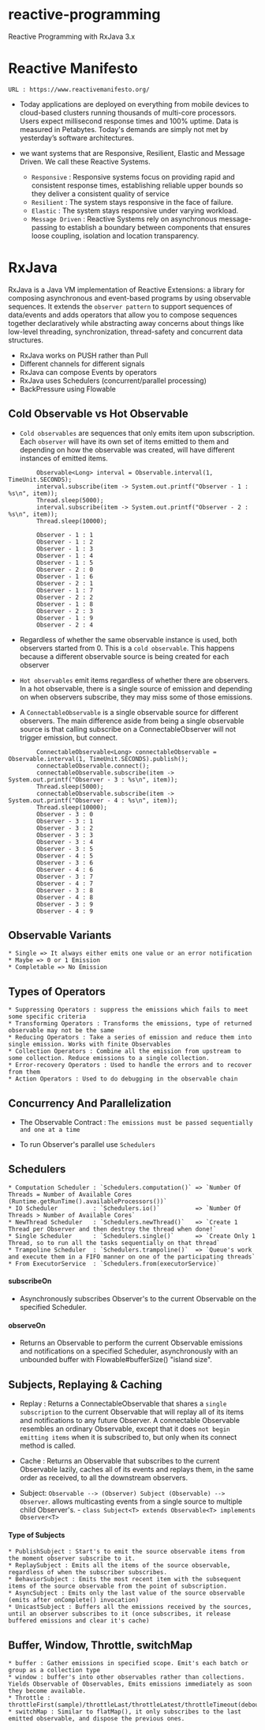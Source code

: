 # reactive-programming
Reactive Programming with RxJava 3.x

# Reactive Manifesto
  `URL : https://www.reactivemanifesto.org/`
  
  * Today applications are deployed on everything from mobile devices to cloud-based clusters running thousands of multi-core processors.
  Users expect millisecond response times and 100% uptime. Data is measured in Petabytes.
  Today's demands are simply not met by yesterday’s software architectures.
  
  * we want systems that are Responsive, Resilient, Elastic and Message Driven. 
  We call these Reactive Systems.
  
    * `Responsive` : Responsive systems focus on providing rapid and consistent response times, establishing reliable upper bounds so they deliver a consistent quality of service
    * `Resilient`  : The system stays responsive in the face of failure.
    * `Elastic`    : The system stays responsive under varying workload.
    * `Message Driven` : Reactive Systems rely on asynchronous message-passing to establish a boundary between components that ensures loose coupling, isolation and location transparency.
    
    
# RxJava
RxJava is a Java VM implementation of Reactive Extensions: a library for composing asynchronous and event-based programs by using observable sequences.
It extends the `observer pattern` to support sequences of data/events and adds operators that allow you to compose sequences together declaratively while abstracting away concerns about things like low-level threading, synchronization, thread-safety and concurrent data structures.

* RxJava works on PUSH rather than Pull
* Different channels for different signals
* RxJava can compose Events by operators
* RxJava uses Schedulers (concurrent/parallel processing)
* BackPressure using Flowable

## Cold Observable vs Hot Observable

*  `Cold observables` are sequences that only emits item upon subscription. Each `observer` will have its own set of items emitted to them and depending on how the observable was created, will have different instances of emitted items.

```
        Observable<Long> interval = Observable.interval(1, TimeUnit.SECONDS);
        interval.subscribe(item -> System.out.printf("Observer - 1 : %s\n", item));
        Thread.sleep(5000);
        interval.subscribe(item -> System.out.printf("Observer - 2 : %s\n", item));
        Thread.sleep(10000);
        
        Observer - 1 : 1
        Observer - 1 : 2
        Observer - 1 : 3
        Observer - 1 : 4
        Observer - 1 : 5
        Observer - 2 : 0
        Observer - 1 : 6
        Observer - 2 : 1
        Observer - 1 : 7
        Observer - 2 : 2
        Observer - 1 : 8
        Observer - 2 : 3
        Observer - 1 : 9
        Observer - 2 : 4
```
* Regardless of whether the same observable instance is used, both observers started from 0. This is a `cold observable`. 
This happens because a different observable source is being created for each observer

* `Hot observables` emit items regardless of whether there are observers. 
In a hot observable, there is a single source of emission and depending on when observers subscribe, 
they may miss some of those emissions.

* A `ConnectableObservable` is a single observable source for different observers. 
The main difference aside from being a single observable source is that calling subscribe on a ConnectableObserver will not trigger emission, but connect.

```
        ConnectableObservable<Long> connectableObservable = Observable.interval(1, TimeUnit.SECONDS).publish();
        connectableObservable.connect();
        connectableObservable.subscribe(item -> System.out.printf("Observer - 3 : %s\n", item));
        Thread.sleep(5000);
        connectableObservable.subscribe(item -> System.out.printf("Observer - 4 : %s\n", item));
        Thread.sleep(10000);
        Observer - 3 : 0
        Observer - 3 : 1
        Observer - 3 : 2
        Observer - 3 : 3
        Observer - 3 : 4
        Observer - 3 : 5
        Observer - 4 : 5
        Observer - 3 : 6
        Observer - 4 : 6
        Observer - 3 : 7
        Observer - 4 : 7
        Observer - 3 : 8
        Observer - 4 : 8
        Observer - 3 : 9
        Observer - 4 : 9
```

## Observable Variants
    * Single => It always either emits one value or an error notification
    * Maybe => 0 or 1 Emission
    * Completable => No Emission
    
## Types of Operators
    * Suppressing Operators : suppress the emissions which fails to meet some specific criteria
    * Transforming Operators : Transforms the emissions, type of returned observable may not be the same
    * Reducing Operators : Take a series of emission and reduce them into single emission. Works with finite Observables
    * Collection Operators : Combine all the emission from upstream to some collection. Reduce emissions to a single collection.
    * Error-recovery Operators : Used to handle the errors and to recover from them
    * Action Operators : Used to do debugging in the observable chain
    
## Concurrency And Parallelization
 * The Observable Contract : `The emissions must be passed sequentially and one at a time`
 
 * To run Observer's parallel use `Schedulers`
 
## Schedulers
    * Computation Scheduler : `Schedulers.computation()` => `Number Of Threads = Number of Available Cores (Runtime.getRunTime().availableProcessors())`
    * IO Scheduler          : `Schedulers.io()`          => `Number Of Threads > Number of Available Cores`
    * NewThread Scheduler   : `Schedulers.newThread()`   => `Create 1 Thread per Observer and then destroy the thread when done!`
    * Single Scheduler      : `Schedulers.single()`      => `Create Only 1 Thread, so to run all the tasks sequentially on that thread`
    * Trampoline Scheduler  : `Schedulers.trampoline()`  => `Queue's work and execute them in a FIFO manner on one of the participating threads`
    * From ExecutorService  : `Schedulers.from(executorService)`
#### subscribeOn
  * Asynchronously subscribes Observer's to the current Observable on the specified Scheduler.
  
#### observeOn
  * Returns an Observable to perform the current Observable emissions and notifications on a specified Scheduler, 
  asynchronously with an unbounded buffer with Flowable#bufferSize() "island size".
  
## Subjects, Replaying & Caching
  * Replay : Returns a ConnectableObservable that shares a `single subscription` to the current Observable that will replay 
             all of its items and notifications to any future Observer. A connectable Observable resembles an ordinary 
             Observable, except that it does `not begin emitting items` when it is subscribed to, 
             but only when its connect method is called. 
  * Cache  : Returns an Observable that subscribes to the current Observable lazily, caches all of its events and replays them,
             in the same order as received, to all the downstream observers.
             
  * Subject: `Observable --> (Observer) Subject (Observable) --> Observer`. allows multicasting events from a single source to multiple child Observer's.
         - `class Subject<T> extends Observable<T> implements Observer<T>`
  
  #### Type of Subjects
    * PublishSubject : Start's to emit the source observable items from the moment observer subscribe to it.
    * ReplaySubject : Emits all the items of the source observable, regardless of when the subscriber subscribes.
    * BehaviorSubject : Emits the most recent item with the subsequent items of the source observable from the point of subscription.
    * AsyncSubject : Emits only the last value of the source observable (emits after onComplete() invocation)
    * UnicastSubject : Buffers all the emissions received by the sources, until an observer subscribes to it (once subscribes, it release buffered emissions and clear it's cache)
    
## Buffer, Window, Throttle, switchMap
    * buffer : Gather emissions in specified scope. Emit's each batch or group as a collection type
    * window : buffer's into other observables rather than collections. Yields Observable of Observables, Emits emissions immediately as soon they become available.
    * Throttle : throttleFirst(sample)/throttleLast/throttleLatest/throttleTimeout(debounce)
    * switchMap : Similar to flatMap(), it only subscribes to the last emitted observable, and dispose the previous ones.
    